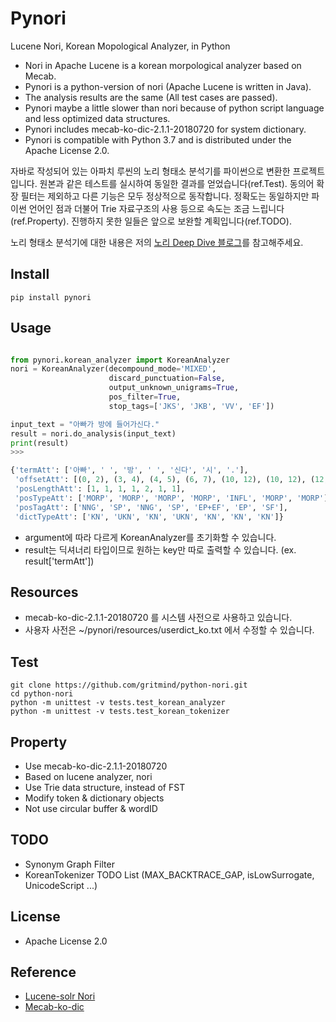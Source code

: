 # Pynori

Lucene Nori, Korean Mopological Analyzer, in Python

* Nori in Apache Lucene is a korean morpological analyzer based on Mecab.
* Pynori is a python-version of nori (Apache Lucene is written in Java).
* The analysis results are the same (All test cases are passed).
* Pynori maybe a little slower than nori because of python script language and less optimized data structures.
* Pynori includes mecab-ko-dic-2.1.1-20180720 for system dictionary.
* Pynori is compatible with Python 3.7 and is distributed under the Apache License 2.0.

자바로 작성되어 있는 아파치 루씬의 노리 형태소 분석기를 파이썬으로 변환한 프로젝트입니다. 원본과 같은 테스트를 실시하여 동일한 결과를 얻었습니다(ref.Test). 동의어 확장 필터는 제외하고 다른 기능은 모두 정상적으로 동작합니다. 정확도는 동일하지만 파이썬 언어인 점과 더불어 Trie 자료구조의 사용 등으로 속도는 조금 느립니다(ref.Property). 진행하지 못한 일들은 앞으로 보완할 계획입니다(ref.TODO).

노리 형태소 분석기에 대한 내용은 저의 [노리 Deep Dive 블로그](https://gritmind.github.io/2019/05/nori-deep-dive.html)를 참고해주세요.

## Install

```
pip install pynori
```


## Usage

```python

from pynori.korean_analyzer import KoreanAnalyzer
nori = KoreanAnalyzer(decompound_mode='MIXED',
                      discard_punctuation=False,
                      output_unknown_unigrams=True,
                      pos_filter=True,
                      stop_tags=['JKS', 'JKB', 'VV', 'EF'])

input_text = "아빠가 방에 들어가신다."
result = nori.do_analysis(input_text)
print(result)
>>>

{'termAtt': ['아빠', ' ', '방', ' ', '신다', '시', '.'],
 'offsetAtt': [(0, 2), (3, 4), (4, 5), (6, 7), (10, 12), (10, 12), (12, 13)],
 'posLengthAtt': [1, 1, 1, 1, 2, 1, 1],
 'posTypeAtt': ['MORP', 'MORP', 'MORP', 'MORP', 'INFL', 'MORP', 'MORP'],
 'posTagAtt': ['NNG', 'SP', 'NNG', 'SP', 'EP+EF', 'EP', 'SF'],
 'dictTypeAtt': ['KN', 'UKN', 'KN', 'UKN', 'KN', 'KN', 'KN']}
```

* argument에 따라 다르게 KoreanAnalyzer를 초기화할 수 있습니다.
* result는 딕셔너리 타입이므로 원하는 key만 따로 출력할 수 있습니다. (ex. result['termAtt'])

## Resources

* mecab-ko-dic-2.1.1-20180720 를 시스템 사전으로 사용하고 있습니다.
* 사용자 사전은 ~/pynori/resources/userdict_ko.txt 에서 수정할 수 있습니다.


## Test

```
git clone https://github.com/gritmind/python-nori.git
cd python-nori
python -m unittest -v tests.test_korean_analyzer
python -m unittest -v tests.test_korean_tokenizer
```

## Property

* Use mecab-ko-dic-2.1.1-20180720
* Based on lucene analyzer, nori
* Use Trie data structure, instead of FST
* Modify token & dictionary objects
* Not use circular buffer & wordID

## TODO

* Synonym Graph Filter
* KoreanTokenizer TODO List (MAX_BACKTRACE_GAP, isLowSurrogate, UnicodeScript ...)

## License
* Apache License 2.0

## Reference
* [Lucene-solr Nori](https://github.com/apache/lucene-solr/tree/master/lucene/analysis/nori)
* [Mecab-ko-dic](https://bitbucket.org/eunjeon/mecab-ko-dic/src/master/)

